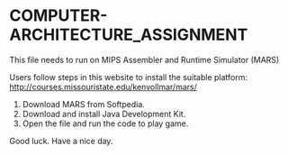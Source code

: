 # COMPUTER-ARCHITECTURE_ASSIGNMENT

This file needs to run on MIPS Assembler and Runtime Simulator (MARS)

Users follow steps in this website to install the suitable platform:
http://courses.missouristate.edu/kenvollmar/mars/

1. Download MARS from Softpedia.
2. Download and install Java Development Kit.
3. Open the file and run the code to play game.

Good luck. Have a nice day.
